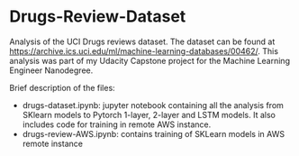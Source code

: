 # Drugs-Review-Dataset

Analysis of the UCI Drugs reviews dataset. The dataset can be found at https://archive.ics.uci.edu/ml/machine-learning-databases/00462/.
This analysis was part of my Udacity Capstone project for the Machine Learning Engineer Nanodegree.

Brief description of the files:
* drugs-dataset.ipynb: jupyter notebook containing all the analysis from SKlearn models to Pytorch 1-layer, 2-layer and LSTM models. It also includes code for
training in remote AWS instance.
* drugs-review-AWS.ipynb: contains training of SKLearn models in AWS remote instance

